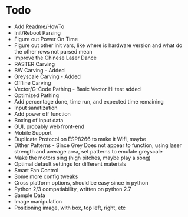 # Todo
* Add Readme/HowTo
* Init/Reboot Parsing
 * Figure out Power On Time
 * Figure out other init vars, like where is hardware version and what do the other rows not parsed mean
* Improve the Chinese Laser Dance
* RASTER Carving
 * BW Carving - Added
 * Greyscale Carving - Added
 * Offline Carving
* Vector/G-Code Pathing - Basic Vector Hi test added
 * Optimized Pathing
* Add percentage done, time run, and expected time remaining
* Input sanatization
* Add power off function
* Boxing of input data
* GUI, probably web front-end
 * Mobile Support
* Duplicate Protocol on ESP8266 to make it Wifi, maybe
* Dither Patterns - Since Grey Does not appear to function, using laser strength and average area, set patterns to emulate greyscale
* Make the motors sing (high pitches, maybe play a song)
* Optimal default settings for different materials
* Smart Fan Control
* Some more config tweaks
* Cross platform options, should be easy since in python
 * Python 2/3 compatiability, written on python 2.7
* Sample Data
* Image manipulation
 * Positioning image, with box, top left, right, etc